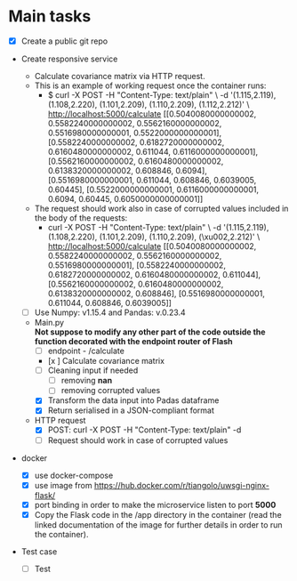 # Main tasks

- [x] Create a public git repo
- Create responsive service
  - Calculate covariance matrix via HTTP request.
  - This is an example of working request once the container runs:
    - $ curl -X POST -H "Content-Type: text/plain" \                                                    -d '(1.115,2.119), (1.108,2.220), (1.101,2.209), (1.110,2.209), (1.112,2.212)' \      <http://localhost:5000/calculate>                                                   [[0.5040080000000002, 0.5582240000000002, 0.5562160000000002, 0.5516980000000001, 0.5522000000000001], [0.5582240000000002, 0.6182720000000002, 0.6160480000000002, 0.611044, 0.6116000000000001], [0.5562160000000002, 0.6160480000000002, 0.6138320000000002, 0.608846, 0.6094], [0.5516980000000001, 0.611044, 0.608846, 0.6039005, 0.60445], [0.5522000000000001, 0.6116000000000001, 0.6094, 0.60445, 0.6050000000000001]]
  - The request should work also in case of corrupted values included in the body of the requests:
    - curl -X POST -H "Content-Type: text/plain" \                                                    -d '(1.115,2.119), (1.108,2.220), (1.101,2.209), (1.110,2.209), (\xu002,2.212)' \      <http://localhost:5000/calculate>                                                   [[0.5040080000000002, 0.5582240000000002, 0.5562160000000002, 0.5516980000000001], [0.5582240000000002, 0.6182720000000002, 0.6160480000000002, 0.611044], [0.5562160000000002, 0.6160480000000002, 0.6138320000000002, 0.608846], [0.5516980000000001, 0.611044, 0.608846, 0.6039005]]

  - [ ] Use Numpy: v1.15.4 and Pandas: v.0.23.4
  
  - Main.py  
    **Not suppose to modify any other part of the code outside the function decorated with the endpoint router of Flash**
    - [ ] endpoint - /calculate
    - [x ] Calculate covariance matrix
    - [ ] Cleaning input if needed
      - [ ] removing **nan**
      - [ ] removing corrupted values
    - [x] Transform the data input into Padas dataframe
    - [x] Return serialised in a JSON-compliant format

  - HTTP request
    - [x] POST:  curl -X POST -H "Content-Type: text/plain" -d
    - [ ] Request should work in case of corrupted values

- docker
  - [x] use docker-compose
  - [x] use image from <https://hub.docker.com/r/tiangolo/uwsgi-nginx-flask/>
  - [x] port binding in order to make the microservice listen to port **5000**
  - [x] Copy the Flask code in the /app directory in the container (read the linked documentation of the image for further details in order to run the container).

- Test case
  - [ ] Test
